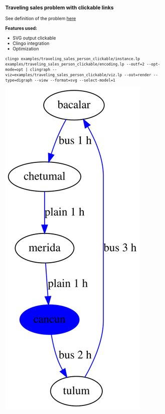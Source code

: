 ### Traveling sales problem with clickable links

See definition of the problem [here](https://en.wikipedia.org/wiki/Travelling_salesman_problem)

**Features used:**
- SVG output clickable
- Clingo integration
- Optimization


`clingo examples/traveling_sales_person_clickable/instance.lp examples/traveling_sales_person_clickable/encoding.lp --outf=2 --opt-mode=opt | clingraph --viz=examples/traveling_sales_person_clickable/viz.lp --out=render --type=digraph --view --format=svg --select-model=1`

![](default.svg)
